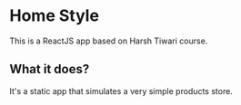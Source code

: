 # Home Style

This is a ReactJS app based on Harsh Tiwari course.

## What it does?

It's a static app that simulates a very simple products store.
